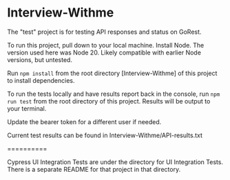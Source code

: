 # Interview-Withme
The "test" project is for testing API responses and status on GoRest.

To run this project, pull down to your local machine.
Install Node. The version used here was Node 20. Likely compatible with earlier Node versions, but untested.

Run `npm install` from the root directory [Interview-Withme] of this project to install dependencies.

To run the tests locally and have results report back in the console,
run `npm run test` from the root directory of this project.
Results will be output to your terminal.

Update the bearer token for a different user if needed.


Current test results can be found in Interview-Withme/API-results.txt

==========

Cypress UI Integration Tests are under the directory for UI Integration Tests. There is a separate README for that project in that directory.
